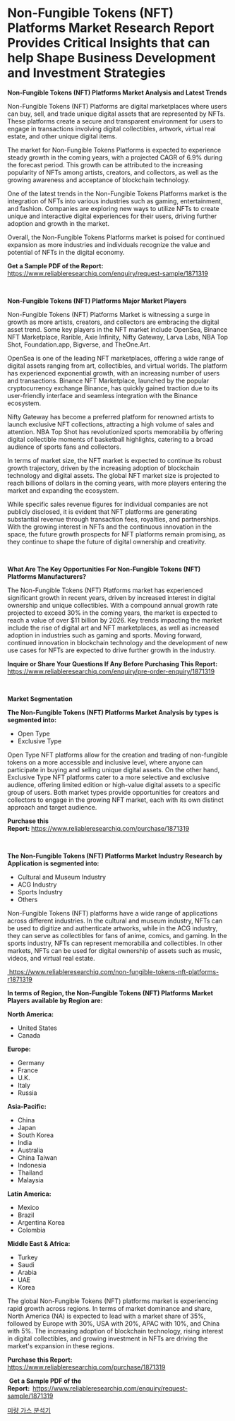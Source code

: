 <p><h1>Non-Fungible Tokens (NFT) Platforms Market Research Report Provides Critical Insights that can help Shape Business Development and Investment Strategies</h1></p><p><strong>Non-Fungible Tokens (NFT) Platforms Market Analysis and Latest Trends</strong></p>
<p><p>Non-Fungible Tokens (NFT) Platforms are digital marketplaces where users can buy, sell, and trade unique digital assets that are represented by NFTs. These platforms create a secure and transparent environment for users to engage in transactions involving digital collectibles, artwork, virtual real estate, and other unique digital items.</p><p>The market for Non-Fungible Tokens Platforms is expected to experience steady growth in the coming years, with a projected CAGR of 6.9% during the forecast period. This growth can be attributed to the increasing popularity of NFTs among artists, creators, and collectors, as well as the growing awareness and acceptance of blockchain technology.</p><p>One of the latest trends in the Non-Fungible Tokens Platforms market is the integration of NFTs into various industries such as gaming, entertainment, and fashion. Companies are exploring new ways to utilize NFTs to create unique and interactive digital experiences for their users, driving further adoption and growth in the market.</p><p>Overall, the Non-Fungible Tokens Platforms market is poised for continued expansion as more industries and individuals recognize the value and potential of NFTs in the digital economy.</p></p>
<p><strong>Get a Sample PDF of the Report:&nbsp;</strong> <a href="https://www.reliableresearchiq.com/enquiry/request-sample/1871319">https://www.reliableresearchiq.com/enquiry/request-sample/1871319</a></p>
<p>&nbsp;</p>
<p><strong>Non-Fungible Tokens (NFT) Platforms Major Market Players</strong></p>
<p><p>Non-Fungible Tokens (NFT) Platforms Market is witnessing a surge in growth as more artists, creators, and collectors are embracing the digital asset trend. Some key players in the NFT market include OpenSea, Binance NFT Marketplace, Rarible, Axie Infinity, Nifty Gateway, Larva Labs, NBA Top Shot, Foundation.app, Bigverse, and TheOne.Art.</p><p>OpenSea is one of the leading NFT marketplaces, offering a wide range of digital assets ranging from art, collectibles, and virtual worlds. The platform has experienced exponential growth, with an increasing number of users and transactions. Binance NFT Marketplace, launched by the popular cryptocurrency exchange Binance, has quickly gained traction due to its user-friendly interface and seamless integration with the Binance ecosystem.</p><p>Nifty Gateway has become a preferred platform for renowned artists to launch exclusive NFT collections, attracting a high volume of sales and attention. NBA Top Shot has revolutionized sports memorabilia by offering digital collectible moments of basketball highlights, catering to a broad audience of sports fans and collectors.</p><p>In terms of market size, the NFT market is expected to continue its robust growth trajectory, driven by the increasing adoption of blockchain technology and digital assets. The global NFT market size is projected to reach billions of dollars in the coming years, with more players entering the market and expanding the ecosystem.</p><p>While specific sales revenue figures for individual companies are not publicly disclosed, it is evident that NFT platforms are generating substantial revenue through transaction fees, royalties, and partnerships. With the growing interest in NFTs and the continuous innovation in the space, the future growth prospects for NFT platforms remain promising, as they continue to shape the future of digital ownership and creativity.</p></p>
<p>&nbsp;</p>
<p><strong>What Are The Key Opportunities For Non-Fungible Tokens (NFT) Platforms Manufacturers?</strong></p>
<p><p>The Non-Fungible Tokens (NFT) Platforms market has experienced significant growth in recent years, driven by increased interest in digital ownership and unique collectibles. With a compound annual growth rate projected to exceed 30% in the coming years, the market is expected to reach a value of over $11 billion by 2026. Key trends impacting the market include the rise of digital art and NFT marketplaces, as well as increased adoption in industries such as gaming and sports. Moving forward, continued innovation in blockchain technology and the development of new use cases for NFTs are expected to drive further growth in the industry.</p></p>
<p><strong>Inquire or Share Your Questions If Any Before Purchasing This Report:</strong> <a href="https://www.reliableresearchiq.com/enquiry/pre-order-enquiry/1871319">https://www.reliableresearchiq.com/enquiry/pre-order-enquiry/1871319</a></p>
<p>&nbsp;</p>
<p><strong>Market Segmentation</strong></p>
<p><strong>The Non-Fungible Tokens (NFT) Platforms Market Analysis by types is segmented into:</strong></p>
<p><ul><li>Open Type</li><li>Exclusive Type</li></ul></p>
<p><p>Open Type NFT platforms allow for the creation and trading of non-fungible tokens on a more accessible and inclusive level, where anyone can participate in buying and selling unique digital assets. On the other hand, Exclusive Type NFT platforms cater to a more selective and exclusive audience, offering limited edition or high-value digital assets to a specific group of users. Both market types provide opportunities for creators and collectors to engage in the growing NFT market, each with its own distinct approach and target audience.</p></p>
<p><strong>Purchase this Report:&nbsp;</strong><a href="https://www.reliableresearchiq.com/purchase/1871319">https://www.reliableresearchiq.com/purchase/1871319</a></p>
<p>&nbsp;</p>
<p><strong>The Non-Fungible Tokens (NFT) Platforms Market Industry Research by Application is segmented into:</strong></p>
<p><ul><li>Cultural and Museum Industry</li><li>ACG Industry</li><li>Sports Industry</li><li>Others</li></ul></p>
<p><p>Non-Fungible Tokens (NFT) platforms have a wide range of applications across different industries. In the cultural and museum industry, NFTs can be used to digitize and authenticate artworks, while in the ACG industry, they can serve as collectibles for fans of anime, comics, and gaming. In the sports industry, NFTs can represent memorabilia and collectibles. In other markets, NFTs can be used for digital ownership of assets such as music, videos, and virtual real estate.</p></p>
<p><a href="https://www.reliableresearchiq.com/non-fungible-tokens-nft-platforms-r1871319">&nbsp;https://www.reliableresearchiq.com/non-fungible-tokens-nft-platforms-r1871319</a></p>
<p><strong>In terms of Region, the Non-Fungible Tokens (NFT) Platforms Market Players available by Region are:</strong></p>
<p>
    <p> <strong> North America: </strong>
        <ul>
            <li>United States</li>
            <li>Canada</li>
        </ul>
        </p> 
    <p> <strong> Europe: </strong>
        <ul>
            <li>Germany</li>
            <li>France</li>
            <li>U.K.</li>
            <li>Italy</li>
            <li>Russia</li>
        </ul>
        </p> 
    <p> <strong> Asia-Pacific: </strong>
        <ul>
            <li>China</li>
            <li>Japan</li>
            <li>South Korea</li>
            <li>India</li>
            <li>Australia</li>
            <li>China Taiwan</li>
            <li>Indonesia</li>
            <li>Thailand</li>
            <li>Malaysia</li>
        </ul>
        </p> 
    <p> <strong> Latin America: </strong>
        <ul>
            <li>Mexico</li>
            <li>Brazil</li>
            <li>Argentina Korea</li>
            <li>Colombia</li>
        </ul>
        </p> 
    <p> <strong> Middle East & Africa: </strong>
        <ul>
            <li>Turkey</li>
            <li>Saudi</li>
            <li>Arabia</li>
            <li>UAE</li>
            <li>Korea</li>
        </ul>
    </p>
    </p>
<p><p>The global Non-Fungible Tokens (NFT) platforms market is experiencing rapid growth across regions. In terms of market dominance and share, North America (NA) is expected to lead with a market share of 35%, followed by Europe with 30%, USA with 20%, APAC with 10%, and China with 5%. The increasing adoption of blockchain technology, rising interest in digital collectibles, and growing investment in NFTs are driving the market's expansion in these regions.</p></p>
<p><strong>Purchase this Report: </strong><a href="https://www.reliableresearchiq.com/purchase/1871319">https://www.reliableresearchiq.com/purchase/1871319</a></p>
<p>&nbsp;<strong>Get a Sample PDF of the Report:&nbsp;&nbsp;</strong><a href="https://www.reliableresearchiq.com/enquiry/request-sample/1871319">https://www.reliableresearchiq.com/enquiry/request-sample/1871319</a></p>
<p><strong></strong></p>
<p><p><a href="https://github.com/mpodehpw07370073/Market-Research-Report-List-3/blob/main/296712443556.md">미량 가스 분석기</a></p></p>